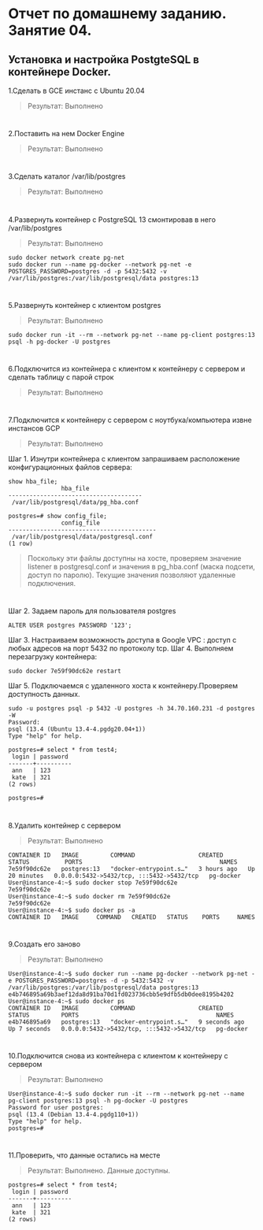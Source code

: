 # Отчет по домашнему заданию. Занятие 04.
## Установка и настройка PostgteSQL в контейнере Docker.

1.Сделать в GCE инстанс с Ubuntu 20.04
 > Результат: Выполнено
#
2.Поставить на нем Docker Engine
 > Результат: Выполнено
#
3.Сделать каталог /var/lib/postgres
 > Результат:  Выполнено
#
4.Развернуть контейнер с PostgreSQL 13 смонтировав в него /var/lib/postgres
 > Результат:  Выполнено
```
sudo docker network create pg-net
sudo docker run --name pg-docker --network pg-net -e POSTGRES_PASSWORD=postgres -d -p 5432:5432 -v /var/lib/postgres:/var/lib/postgresql/data postgres:13
```
#
5.Развернуть контейнер с клиентом postgres
 > Результат: Выполнено 
```
sudo docker run -it --rm --network pg-net --name pg-client postgres:13 psql -h pg-docker -U postgres
```
#
6.Подключится из контейнера с клиентом к контейнеру с сервером и сделать таблицу с парой строк
 > Результат: Выполнено
#
7.Подключится к контейнеру с сервером с ноутбука/компьютера извне инстансов GCP
 > Результат: Выполнено
 
Шаг 1. Изнутри контейнера с клиентом запрашиваем расположение конфигурационных файлов сервера:
```
show hba_file;
               hba_file
--------------------------------------
 /var/lib/postgresql/data/pg_hba.conf

postgres=# show config_file;
               config_file
------------------------------------------
 /var/lib/postgresql/data/postgresql.conf
(1 row)

```
>Поскольку эти файлы доступны на хосте, проверяем значение listener в postgresql.conf и значения в pg_hba.conf (маска подсети, доступ по паролю).
Текущие значения позволяют удаленные подключения.
#
Шаг 2. Задаем пароль для пользователя postgres
 ```
 ALTER USER postgres PASSWORD '123';
 ```
Шаг 3. Настраиваем возможность доступа в Google VPC  : доступ с любых адресов на порт 5432 по протоколу tcp.
Шаг 4. Выполняем перезагрузку контейнера: 
```
sudo docker 7e59f90dc62e restart
```
Шаг 5. Подключаемся с удаленного хоста к контейнеру.Проверяем доступность данных.
``` 
sudo -u postgres psql -p 5432 -U postgres -h 34.70.160.231 -d postgres -W
Password:
psql (13.4 (Ubuntu 13.4-4.pgdg20.04+1))
Type "help" for help.

postgres=# select * from test4;
 login | password
-------+----------
 ann   | 123
 kate  | 321
(2 rows)

postgres=#
```
#
8.Удалить контейнер с сервером
 > Результат: Выполнено
```User@instance-4:~$ sudo docker ps
CONTAINER ID   IMAGE         COMMAND                  CREATED       STATUS          PORTS                                       NAMES
7e59f90dc62e   postgres:13   "docker-entrypoint.s…"   3 hours ago   Up 20 minutes   0.0.0.0:5432->5432/tcp, :::5432->5432/tcp   pg-docker
User@instance-4:~$ sudo docker stop 7e59f90dc62e
7e59f90dc62e
User@instance-4:~$ sudo docker rm 7e59f90dc62e
7e59f90dc62e
User@instance-4:~$ sudo docker ps -a
CONTAINER ID   IMAGE     COMMAND   CREATED   STATUS    PORTS     NAMES
```
#
9.Создать его заново
 > Результат: Выполнено
```
User@instance-4:~$ sudo docker run --name pg-docker --network pg-net -e POSTGRES_PASSWORD=postgres -d -p 5432:5432 -v /var/lib/postgres:/var/lib/postgresql/data postgres:13
e4b746895a69b3aef12da8d91ba70d1fd023736cbb5e9dfb5db0dee8195b4202
User@instance-4:~$ sudo docker ps
CONTAINER ID   IMAGE         COMMAND                  CREATED         STATUS         PORTS                                       NAMES
e4b746895a69   postgres:13   "docker-entrypoint.s…"   9 seconds ago   Up 7 seconds   0.0.0.0:5432->5432/tcp, :::5432->5432/tcp   pg-docker
```

#
10.Подключится снова из контейнера с клиентом к контейнеру с сервером
 > Результат:  Выполнено
```
User@instance-4:~$ sudo docker run -it --rm --network pg-net --name pg-client postgres:13 psql -h pg-docker -U postgres
Password for user postgres:
psql (13.4 (Debian 13.4-4.pgdg110+1))
Type "help" for help.
postgres=#
```
#
11.Проверить, что данные остались на месте
 > Результат: Выполнено. Данные доступны. 
```
postgres=# select * from test4;
 login | password
-------+----------
 ann   | 123
 kate  | 321
(2 rows)
```


